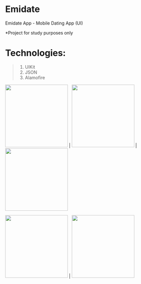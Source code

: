 # Emidate
Emidate App - Mobile Dating App (UI)

*Project for study purposes only

# Technologies: 
>1. UIKit
>2. JSON
>3. Alamofire

<img src="https://github.com/lemin07/Emidate/blob/main/Screen/gif1.gif" width="200px" /> | <img src="https://github.com/lemin07/Emidate/blob/main/Screen/gif2.gif" width="200px" /> | <img src="https://github.com/lemin07/Emidate/blob/main/Screen/gif4.gif" width="200px" />




<img src="https://github.com/lemin07/Emidate/blob/main/Screen/Screen0.png" width="200px" /> | <img src="https://github.com/lemin07/Emidate/blob/main/Screen/Screen1.png" width="200px" />

